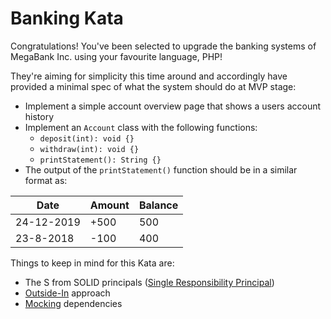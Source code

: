 # Banking Kata

Congratulations! You've been selected to upgrade the banking systems of MegaBank Inc. using your favourite language, PHP!

They're aiming for simplicity this time around and accordingly have provided a minimal spec of what the system should do at MVP stage:

- Implement a simple account overview page that shows a users account history
- Implement an `Account` class with the following functions:
    - `deposit(int): void {}`
    - `withdraw(int): void {}`
    - `printStatement(): String {}`
 - The output of the `printStatement()` function should be in a similar format as:
 
 |Date|Amount|Balance|
 |----|------|-------|
 |24-12-2019|+500|500|
 |23-8-2018|-100|400|

Things to keep in mind for this Kata are: 
- The S from SOLID principals ([Single Responsibility Principal](https://medium.com/prod-io/solid-principles-takeaways-ec0825a07247))
- [Outside-In](https://www.codecademy.com/articles/tdd-outside-in) approach
- [Mocking](https://symfonycasts.com/screencast/phpunit/prophecy-mocking) dependencies
